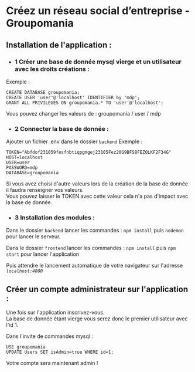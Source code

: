 # Créez un réseau social d’entreprise - Groupomania

## Installation de l'application :

* ### 1 Créer une base de donnée mysql vierge et un utilisateur avec les droits créations :

Exemple :

    CREATE DATABASE groupomania;
    CREATE USER 'user'@'localhost' IDENTIFIER by 'mdp';
    GRANT ALL PRIVILEGES ON groupomania.* TO 'user'@'localhost';

Vous pouvez changer les valeurs de : groupomania / user / mdp

* ### 2 Connecter la base de donnée :

Ajouter un fichier .env dans le dossier ``backend`` Exemple :
    
    TOKEN="Abfdof231059fesfnbtiqpgmgej23105Fez20G9BFS8FEZQLKF2F34G"
    HOST=localhost
    USER=user
    PASSWORD=mdp
    DATABASE=groupomania

Si vous avez choisi d'autre valeurs lors de la création de la base de donnée il faudra renseigner vos valeurs.  
Vous pouvez laisser le TOKEN avec cette valeur cela n'a pas d'impact avec la base de donnée.

* ### 3  Installation des modules :

Dans le dossier ``backend`` lancer les commandes : ``npm install`` puis ``nodemon`` pour lancer le serveur.

Dans le dossier ``frontend`` lancer les commandes : ``npm install`` puis ``npm start`` pour lancer l'application

Puis attendre le lancement automatique de votre navigateur sur l'adresse *`localhost:4800`*

## Créer un compte administrateur sur l'application :

Une fois sur l'application inscrivez-vous.  
La base de donnée étant vierge vous serez donc le premier utilisateur avec l'id 1.

Dans l'invite de commandes mysql :

    USE groupomania
    UPDATE Users SET isAdmin=true WHERE id=1;

Votre compte sera maintenant admin !


